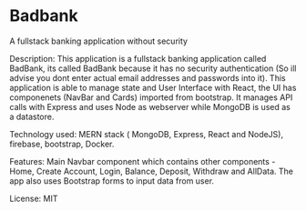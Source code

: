 # Badbank

A fullstack banking application without security

Description: This application is a fullstack banking application called BadBank, its called BadBank because it has no security authentication (So ill advise you dont enter actual email addresses and passwords into it). This application is able to manage state and User Interface with React, the UI has componenets (NavBar and Cards) imported from bootstrap. It manages API calls with Express and uses Node as webserver while MongoDB is used as a datastore.

Technology used:
MERN stack ( MongoDB, Express, React and NodeJS), firebase, bootstrap, Docker.

Features:
Main Navbar component which contains other components - Home, Create Account, Login, Balance, Deposit, Withdraw and AllData. The app also uses Bootstrap forms to input data from user.

License:
MIT
